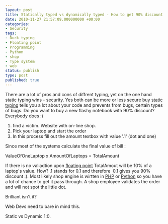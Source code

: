 ```yaml
---
layout: post
title: Statically typed vs dynamically typed - How to get 90% discount.
date: 2010-11-27 21:57:09.000000000 +00:00
categories:
- Security
tags:
- Duck typing
- Floating point
- Programming
- Python
- shop
- Type system
- web
status: publish
type: post
published: true
---
```

There are a lot of pros and cons of diffrent typing, yet on the one hand static typing wins - security. Yes both can be more or  less secure buy <a class="zem_slink" title="Type system" rel="wikipedia" href="http://en.wikipedia.org/wiki/Type_system">static typing</a> tells you a lot about your code and prevents  from bugs, certain types of bugs. Do you want to buy a new flashy  notebook with 90% discount? Everybody does :)

<ol>
<li>find a victim. Website with on-line shop.</li>
<li>Pick your laptop and start the order</li>
<li>In this process fill out the amount textbox with value '.1' (dot and one)</li>
</ol>
<p>Since most of the systems calculate the final value of bill :</p>
<p>ValueOfOneLaptop x AmountOfLaptops = TotalAmount</p>
<p>If there is no valiadtion upon <a class="zem_slink" title="Floating point" rel="wikipedia" href="http://en.wikipedia.org/wiki/Floating_point">floating point</a> TotalAmout will be 10%  of a laptop's value. How? .1 stands for 0.1 and therefore  0.1 gives you  90% discount :). Most likely shop engine is wirtten in <a class="zem_slink" title="PHP" rel="homepage" href="http://www.php.net/">PHP</a> or <a class="zem_slink" title="Python (programming language)" rel="homepage" href="http://www.python.org/">Python</a> so  you have a lot of chance to get it pass through. A shop employee  validates the order  and will not spot the little dot.</p>
<p>Brilliant isn't it?</p>
<p>Web Devs need to bare in mind this.</p>
<p>Static vs Dynamic 1:0.</p>
